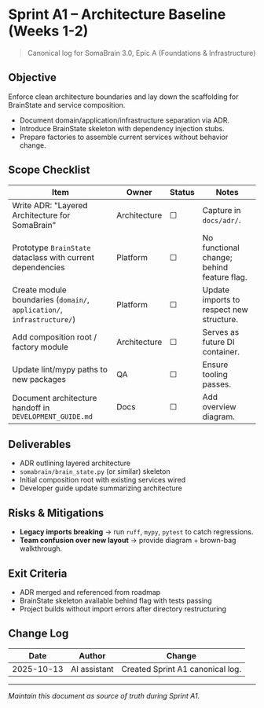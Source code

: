 # Sprint A1 – Architecture Baseline (Weeks 1-2)

> Canonical log for SomaBrain 3.0, Epic A (Foundations & Infrastructure)

## Objective
Enforce clean architecture boundaries and lay down the scaffolding for BrainState and service composition.

- Document domain/application/infrastructure separation via ADR.
- Introduce BrainState skeleton with dependency injection stubs.
- Prepare factories to assemble current services without behavior change.

## Scope Checklist

| Item | Owner | Status | Notes |
|------|-------|--------|-------|
| Write ADR: "Layered Architecture for SomaBrain" | Architecture | ☐ | Capture in `docs/adr/`.
| Prototype `BrainState` dataclass with current dependencies | Platform | ☐ | No functional change; behind feature flag.
| Create module boundaries (`domain/`, `application/`, `infrastructure/`) | Platform | ☐ | Update imports to respect new structure.
| Add composition root / factory module | Architecture | ☐ | Serves as future DI container.
| Update lint/mypy paths to new packages | QA | ☐ | Ensure tooling passes.
| Document architecture handoff in `DEVELOPMENT_GUIDE.md` | Docs | ☐ | Add overview diagram.

## Deliverables
- ADR outlining layered architecture
- `somabrain/brain_state.py` (or similar) skeleton
- Initial composition root with existing services wired
- Developer guide update summarizing architecture

## Risks & Mitigations
- **Legacy imports breaking** -> run `ruff`, `mypy`, `pytest` to catch regressions.
- **Team confusion over new layout** -> provide diagram + brown-bag walkthrough.

## Exit Criteria
- ADR merged and referenced from roadmap
- BrainState skeleton available behind flag with tests passing
- Project builds without import errors after directory restructuring

## Change Log

| Date | Author | Change |
|------|--------|--------|
| 2025-10-13 | AI assistant | Created Sprint A1 canonical log. |

---

_Maintain this document as source of truth during Sprint A1._
